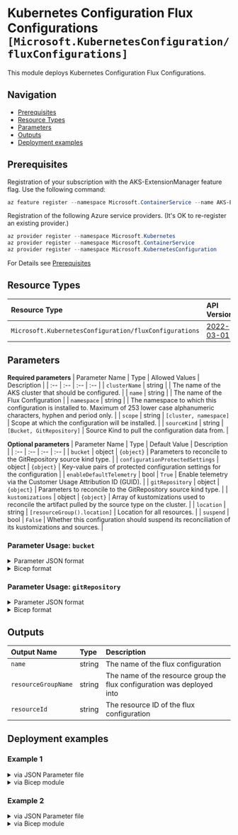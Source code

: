 # Kubernetes Configuration Flux Configurations `[Microsoft.KubernetesConfiguration/fluxConfigurations]`

This module deploys Kubernetes Configuration Flux Configurations.

## Navigation

- [Prerequisites](#Prerequisites)
- [Resource Types](#Resource-Types)
- [Parameters](#Parameters)
- [Outputs](#Outputs)
- [Deployment examples](#Deployment-examples)

## Prerequisites

Registration of your subscription with the AKS-ExtensionManager feature flag. Use the following command:

```powershell
az feature register --namespace Microsoft.ContainerService --name AKS-ExtensionManager
```

Registration of the following Azure service providers. (It's OK to re-register an existing provider.)

```powershell
az provider register --namespace Microsoft.Kubernetes
az provider register --namespace Microsoft.ContainerService
az provider register --namespace Microsoft.KubernetesConfiguration
```

For Details see [Prerequisites](https://docs.microsoft.com/en-us/azure/azure-arc/kubernetes/tutorial-use-gitops-flux2)

## Resource Types

| Resource Type | API Version |
| :-- | :-- |
| `Microsoft.KubernetesConfiguration/fluxConfigurations` | [2022-03-01](https://docs.microsoft.com/en-us/azure/templates/Microsoft.KubernetesConfiguration/2022-03-01/fluxConfigurations) |

## Parameters

**Required parameters**
| Parameter Name | Type | Allowed Values | Description |
| :-- | :-- | :-- | :-- |
| `clusterName` | string |  | The name of the AKS cluster that should be configured. |
| `name` | string |  | The name of the Flux Configuration |
| `namespace` | string |  | The namespace to which this configuration is installed to. Maximum of 253 lower case alphanumeric characters, hyphen and period only. |
| `scope` | string | `[cluster, namespace]` | Scope at which the configuration will be installed. |
| `sourceKind` | string | `[Bucket, GitRepository]` | Source Kind to pull the configuration data from. |

**Optional parameters**
| Parameter Name | Type | Default Value | Description |
| :-- | :-- | :-- | :-- |
| `bucket` | object | `{object}` | Parameters to reconcile to the GitRepository source kind type. |
| `configurationProtectedSettings` | object | `{object}` | Key-value pairs of protected configuration settings for the configuration |
| `enableDefaultTelemetry` | bool | `True` | Enable telemetry via the Customer Usage Attribution ID (GUID). |
| `gitRepository` | object | `{object}` | Parameters to reconcile to the GitRepository source kind type. |
| `kustomizations` | object | `{object}` | Array of kustomizations used to reconcile the artifact pulled by the source type on the cluster. |
| `location` | string | `[resourceGroup().location]` | Location for all resources. |
| `suspend` | bool | `False` | Whether this configuration should suspend its reconciliation of its kustomizations and sources. |


### Parameter Usage: `bucket`

<details>

<summary>Parameter JSON format</summary>

```json
"bucket": {
    "value": {
        "accessKey": "string",
        "bucketName": "string",
        "insecure": "bool",
        "localAuthRef": "string",
        "syncIntervalInSeconds": "int",
        "timeoutInSeconds": "int",
        "url": "string"
    }
}
```

</details>

<details>

<summary>Bicep format</summary>

```bicep
bucket: {
    accessKey: 'string'
    bucketName: 'string'
    insecure: 'bool'
    localAuthRef: 'string'
    syncIntervalInSeconds: 'int'
    timeoutInSeconds: 'int'
    url: 'string'
}
```

</details>
<p>

### Parameter Usage: `gitRepository`

<details>

<summary>Parameter JSON format</summary>

```json
"gitRepository": {
    "value": {
        "httpsCACert": "string",
        "httpsUser": "string",
        "localAuthRef": "string",
        "repositoryRef": {
            "branch": "string",
            "commit": "string",
            "semver": "string",
            "tag": "string"
        },
        "sshKnownHosts": "string",
        "syncIntervalInSeconds": "int",
        "timeoutInSeconds": "int",
        "url": "string"
    }
}
```

</details>

<details>

<summary>Bicep format</summary>

```bicep
gitRepository: {
    httpsCACert: 'string'
    httpsUser: 'string'
    localAuthRef: 'string'
    repositoryRef: {
        branch: 'string'
        commit: 'string'
        semver: 'string'
        tag: 'string'
    }
    sshKnownHosts: 'string'
    syncIntervalInSeconds: 'int'
    timeoutInSeconds: 'int'
    url: 'string'
}
```

</details>
<p>

## Outputs

| Output Name | Type | Description |
| :-- | :-- | :-- |
| `name` | string | The name of the flux configuration |
| `resourceGroupName` | string | The name of the resource group the flux configuration was deployed into |
| `resourceId` | string | The resource ID of the flux configuration |

## Deployment examples

<h3>Example 1</h3>

<details>

<summary>via JSON Parameter file</summary>

```json
{
    "$schema": "https://schema.management.azure.com/schemas/2019-04-01/deploymentParameters.json#",
    "contentVersion": "1.0.0.0",
    "parameters": {
        "name": {
            "value": "flux2"
        },
        "scope": {
            "value": "cluster"
        },
        "clusterName": {
            "value": "<<namePrefix>>-az-aks-kubenet-001"
        },
        "namespace": {
            "value": "flux-system"
        },
        "sourceKind": {
            "value": "GitRepository"
        },
        "gitRepository": {
            "value": {
                "url": "https://github.com/mspnp/aks-baseline",
                "timeoutInSeconds": 180,
                "syncIntervalInSeconds": 300,
                "repositoryRef": {
                    "branch": "main"
                },
                "sshKnownHosts": ""
            }
        }
    }
}

```

</details>

<details>

<summary>via Bicep module</summary>

```bicep
module fluxConfigurations './Microsoft.KubernetesConfiguration/fluxConfigurations/deploy.bicep' = {
  name: '${uniqueString(deployment().name)}-fluxConfigurations'
  params: {
      name: 'flux2'
      scope: 'cluster'
      sourceKind: 'GitRepository'
      gitRepository: {
        url: 'https://github.com/mspnp/aks-baseline'
        sshKnownHosts: ''
        syncIntervalInSeconds: 300
        repositoryRef: {
          branch: 'main'
        }
        timeoutInSeconds: 180
      }
      clusterName: '<<namePrefix>>-az-aks-kubenet-001'
      namespace: 'flux-system'
  }
```

</details>
<p>

<h3>Example 2</h3>

<details>

<summary>via JSON Parameter file</summary>

```json
{
    "$schema": "https://schema.management.azure.com/schemas/2019-04-01/deploymentParameters.json#",
    "contentVersion": "1.0.0.0",
    "parameters": {
        "name": {
            "value": "flux2"
        },
        "scope": {
            "value": "cluster"
        },
        "clusterName": {
            "value": "<<namePrefix>>-az-aks-kubenet-001"
        },
        "namespace": {
            "value": "flux-system"
        },
        "sourceKind": {
            "value": "GitRepository"
        },
        "gitRepository": {
            "value": {
                "url": "https://github.com/mspnp/aks-baseline",
                "timeoutInSeconds": 180,
                "syncIntervalInSeconds": 300,
                "repositoryRef": {
                    "branch": "main"
                },
                "sshKnownHosts": ""
            }
        },
        "kustomizations": {
            "value": {
                "unified": {
                    "path": "./cluster-manifests",
                    "dependsOn": [],
                    "timeoutInSeconds": 300,
                    "syncIntervalInSeconds": 300,
                    "prune": true,
                    "force": false
                }
            }
        }
    }
}

```

</details>

<details>

<summary>via Bicep module</summary>

```bicep
module fluxConfigurations './Microsoft.KubernetesConfiguration/fluxConfigurations/deploy.bicep' = {
  name: '${uniqueString(deployment().name)}-fluxConfigurations'
  params: {
      kustomizations: {
        unified: {
          timeoutInSeconds: 300
          prune: true
          path: './cluster-manifests'
          force: false
          syncIntervalInSeconds: 300
          dependsOn: []
        }
      }
      scope: 'cluster'
      sourceKind: 'GitRepository'
      gitRepository: {
        url: 'https://github.com/mspnp/aks-baseline'
        sshKnownHosts: ''
        syncIntervalInSeconds: 300
        repositoryRef: {
          branch: 'main'
        }
        timeoutInSeconds: 180
      }
      clusterName: '<<namePrefix>>-az-aks-kubenet-001'
      namespace: 'flux-system'
      name: 'flux2'
  }
```

</details>
<p>
